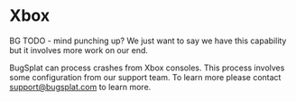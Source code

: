 # Xbox

BG TODO - mind punching up?  We just want to say we have this capability but it involves more work on our end.

BugSplat can process crashes from Xbox consoles.  This process involves some configuration from our support team.  To learn more please contact support@bugsplat.com to learn more.

